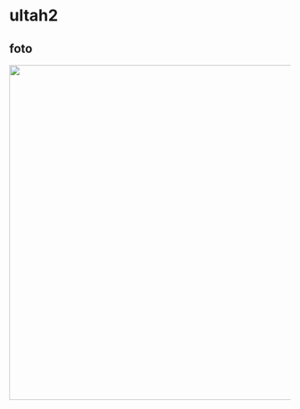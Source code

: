 # ultah2
## foto
<img src="https://github.com/Tungkil/ultah2/issues/1#issue-2022589972" width="600px">
